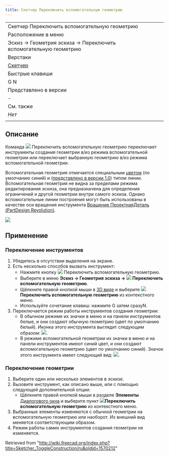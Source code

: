 ```yaml
---
title: Скетчер Переключить вспомогательную геометрию
---
```

|  |
| --- |
| Скетчер Переключить вспомогательную геометрию |
| Расположение в меню |
| Эскиз → Геометрия эскиза → Переключить вспомогательную геометрию |
| Верстаки |
| [Скетчер](/Sketcher_Workbench/ru "Sketcher Workbench/ru") |
| Быстрые клавиши |
| G N |
| Представлено в версии |
| - |
| См. также |
| *Нет* |
|  |

## Описание

Команда ![](/images/Sketcher_ToggleConstruction.svg) Переключить вспомогательную геометрию переключает инструменты создания геометрии в/из режима вспомогательной геометрии или переключает выбранную геометрию в/из режима вспомогательной геометрии.

Вспомогательная геометрия отмечается специальным [цветом](/Sketcher_Preferences/ru#Appearance "Sketcher Preferences/ru") (по умолчанию синий) и ([представлено в версии 1.0](/Release_notes_1.0/ru "Release notes 1.0/ru")) типом линии. Вспомогательная геометрия не видна за пределами режима редактирования эскиза, она предназначена для определения ограничений и другой геометрии внутри самого эскиза. Однако вспомогательные линии построения могут быть использованы в качестве оси вращения инструмента [Вращение ПроектнаяДеталь (PartDesign Revolution)](/PartDesign_Revolution/ru "PartDesign Revolution/ru").

![](/images/Sketcher_ConstructionMode_fr_01.png)

## Применение

### Переключение инструментов

1. Убедитесь в отсутствии выделения на экране.
2. Есть несколько способов вызвать инструмент:
   * Нажмите кнопку ![](/images/Sketcher_ToggleConstruction.svg) Переключить вспомогательную геометрию.
   * Выберите в меню **Эскиз → Геометрия эскиза → ![](/images/Sketcher_ToggleConstruction.svg) Переключить вспомогательную геометрию**.
   * Щёлкните правой кнопкой мыши в [3D виде](/3D_view/ru "3D view/ru") и выберите **![](/images/Sketcher_ToggleConstruction.svg)Переключить вспомогательную геометрию** из контекстного меню.
   * Используйте сочетание клавиш: нажмите G затем сразуN.
3. Переключается режим работы инструментов создания геометрии:
   * В обычном режиме их значки в меню и на панели инструментов белые, и они создают обычную геометрию (цвет по умолчанию белый). Иконка этого инструмента выглядит следующим образом: ![](/images/Sketcher_ToggleConstruction.svg).
   * В режиме вспомогательной геометрии их значки в меню и на панели инструментов имеют синий цвет, и они создают вспомогательную геометрию (цвет по умолчанию синий). Значок этого инструмента имеет следующий вид: ![](/images/Sketcher_ToggleConstruction_Constr.svg).

### Переключение геометрии

1. Выберите один или несколько элементов в эскизе.
2. Вызовите инструмент, как описано выше, или с помощью следующей дополнительной опции:
   * Щёлкните правой кнопкой мыши в разделе **Элементы** [Диалогового окна](/Sketcher_Dialog/ru "Sketcher Dialog/ru") и выберите пункт **![](/images/Sketcher_ToggleConstruction.svg)Переключить вспомогательную геометрию** из контекстного меню.
3. Выбранные элементы изменяются с обычной геометрии на вспомогательную геометрию или наоборот. Их внешний вид меняется соответствующим образом.
4. Режим работы самих инструментов создания геометрии не изменяется.

Retrieved from "<http://wiki.freecad.org/index.php?title=Sketcher_ToggleConstruction/ru&oldid=1570212>"